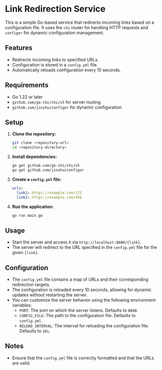 # Link Redirection Service

This is a simple Go-based service that redirects incoming links based on a configuration file. It uses the `chi` router for handling HTTP requests and `configor` for dynamic configuration management.

## Features

- Redirects incoming links to specified URLs.
- Configuration is stored in a `config.yml` file.
- Automatically reloads configuration every 10 seconds.

## Requirements

- Go 1.22 or later
- `github.com/go-chi/chi/v5` for server routing
- `github.com/jinzhu/configor` for dynamic configuration

## Setup

1. **Clone the repository:**

   ```bash
   git clone <repository-url>
   cd <repository-directory>
   ```

2. **Install dependencies:**

   ```bash
   go get github.com/go-chi/chi/v5
   go get github.com/jinzhu/configor
   ```

3. **Create a `config.yml` file:**

   ```yaml
   urls:
     link1: https://example.com/123
     link2: https://example.com/456
   ```

4. **Run the application:**

   ```bash
   go run main.go
   ```

## Usage

- Start the server and access it via `http://localhost:8080/{link}`.
- The server will redirect to the URL specified in the `config.yml` file for the given `{link}`.

## Configuration

- The `config.yml` file contains a map of URLs and their corresponding redirection targets.
- The configuration is reloaded every 10 seconds, allowing for dynamic updates without restarting the server.
- You can customize the server behavior using the following environment variables:
  - `PORT`: The port on which the server listens. Defaults to `8080`.
  - `CONFIG_FILE`: The path to the configuration file. Defaults to `config.yml`.
  - `RELOAD_INTERVAL`: The interval for reloading the configuration file. Defaults to `10s`.

## Notes

- Ensure that the `config.yml` file is correctly formatted and that the URLs are valid.
